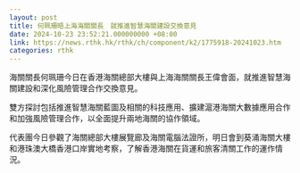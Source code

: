```yaml
---
layout: post
title: 何珮珊晤上海海關關長　就推進智慧海關建設交換意見
date: 2024-10-23 23:52:21.000000000 +08:00
link: https://news.rthk.hk/rthk/ch/component/k2/1775918-20241023.htm
categories: rthk
---
```


海關關長何珮珊今日在香港海關總部大樓與上海海關關長王偉會面，就推進智慧海關建設和深化風險管理合作交換意見。

雙方探討包括推進智慧海關藍圖及相關的科技應用、擴建滬港海關大數據應用合作和加強風險管理合作，以全面提升兩地海關的協作領域。

代表團今日參觀了海關總部大樓展覽廊及海關電腦法證所，明日會到葵涌海關大樓和港珠澳大橋香港口岸實地考察，了解香港海關在貨運和旅客清關工作的運作情況。
